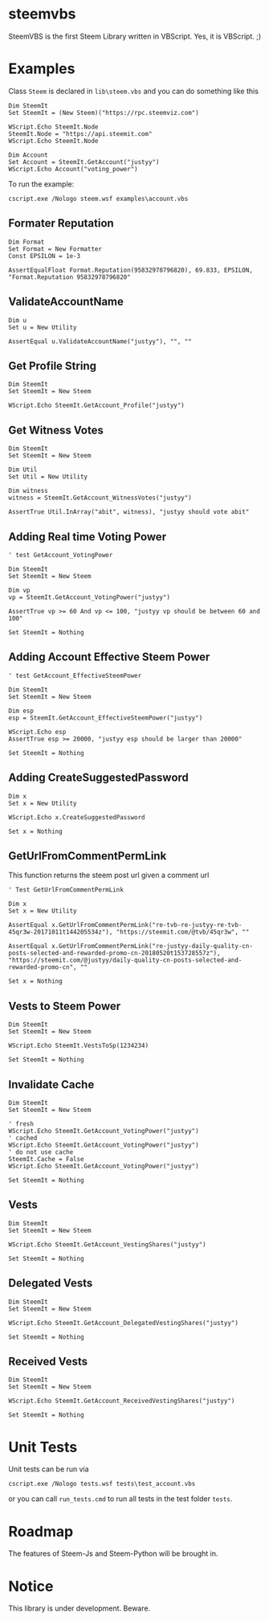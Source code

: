 # steemvbs
SteemVBS is the first Steem Library written in VBScript. Yes, it is VBScript. ;)

# Examples
Class `Steem` is declared in `lib\steem.vbs` and you can do something like this

```
Dim SteemIt
Set SteemIt = (New Steem)("https://rpc.steemviz.com")

WScript.Echo SteemIt.Node
SteemIt.Node = "https://api.steemit.com"
WScript.Echo SteemIt.Node

Dim Account
Set Account = SteemIt.GetAccount("justyy")
WScript.Echo Account("voting_power")
```

To run the example:

```
cscript.exe /Nologo steem.wsf examples\account.vbs
```

## Formater Reputation
```
Dim Format
Set Format = New Formatter
Const EPSILON = 1e-3

AssertEqualFloat Format.Reputation(95832978796820), 69.833, EPSILON, "Format.Reputation 95832978796820"
```

## ValidateAccountName
```
Dim u
Set u = New Utility

AssertEqual u.ValidateAccountName("justyy"), "", ""
```

## Get Profile String
```
Dim SteemIt
Set SteemIt = New Steem

WScript.Echo SteemIt.GetAccount_Profile("justyy")
```

## Get Witness Votes
```
Dim SteemIt
Set SteemIt = New Steem

Dim Util
Set Util = New Utility

Dim witness
witness = SteemIt.GetAccount_WitnessVotes("justyy")

AssertTrue Util.InArray("abit", witness), "justyy should vote abit"
```

## Adding Real time Voting Power
```
' test GetAccount_VotingPower

Dim SteemIt
Set SteemIt = New Steem

Dim vp
vp = SteemIt.GetAccount_VotingPower("justyy")

AssertTrue vp >= 60 And vp <= 100, "justyy vp should be between 60 and 100"

Set SteemIt = Nothing
```

## Adding Account Effective Steem Power
```
' test GetAccount_EffectiveSteemPower

Dim SteemIt
Set SteemIt = New Steem

Dim esp
esp = SteemIt.GetAccount_EffectiveSteemPower("justyy")

WScript.Echo esp
AssertTrue esp >= 20000, "justyy esp should be larger than 20000"

Set SteemIt = Nothing
```

## Adding CreateSuggestedPassword
```
Dim x
Set x = New Utility

WScript.Echo x.CreateSuggestedPassword

Set x = Nothing
```

## GetUrlFromCommentPermLink
This function returns the steem post url given a comment url

```
' Test GetUrlFromCommentPermLink

Dim x
Set x = New Utility

AssertEqual x.GetUrlFromCommentPermLink("re-tvb-re-justyy-re-tvb-45qr3w-20171011t144205534z"), "https://steemit.com/@tvb/45qr3w", ""

AssertEqual x.GetUrlFromCommentPermLink("re-justyy-daily-quality-cn-posts-selected-and-rewarded-promo-cn-20180520t153728557z"), "https://steemit.com/@justyy/daily-quality-cn-posts-selected-and-rewarded-promo-cn", ""

Set x = Nothing
```

## Vests to Steem Power
```
Dim SteemIt
Set SteemIt = New Steem

WScript.Echo SteemIt.VestsToSp(1234234)

Set SteemIt = Nothing
```

## Invalidate Cache
```
Dim SteemIt
Set SteemIt = New Steem

' fresh
WScript.Echo SteemIt.GetAccount_VotingPower("justyy")
' cached
WScript.Echo SteemIt.GetAccount_VotingPower("justyy")
' do not use cache
SteemIt.Cache = False
WScript.Echo SteemIt.GetAccount_VotingPower("justyy")

Set SteemIt = Nothing
```

## Vests
```
Dim SteemIt
Set SteemIt = New Steem

WScript.Echo SteemIt.GetAccount_VestingShares("justyy")

Set SteemIt = Nothing
```

## Delegated Vests
```
Dim SteemIt
Set SteemIt = New Steem

WScript.Echo SteemIt.GetAccount_DelegatedVestingShares("justyy")

Set SteemIt = Nothing
```

## Received Vests
```
Dim SteemIt
Set SteemIt = New Steem

WScript.Echo SteemIt.GetAccount_ReceivedVestingShares("justyy")

Set SteemIt = Nothing
```

# Unit Tests
Unit tests can be run via

```
cscript.exe /Nologo tests.wsf tests\test_account.vbs
```

or you can call `run_tests.cmd` to run all tests in the test folder `tests`.

# Roadmap
The features of Steem-Js and Steem-Python will be brought in. 

# Notice
This library is under development. Beware.
